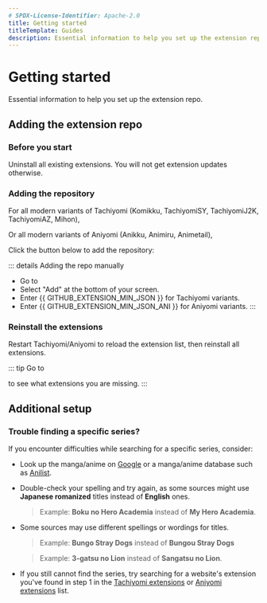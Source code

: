 ```yaml
---
# SPDX-License-Identifier: Apache-2.0
title: Getting started
titleTemplate: Guides
description: Essential information to help you set up the extension repo.
---
```


<script setup lang="ts">
    import AddRepoButton from "../../.vitepress/theme/components/AddRepoButton.vue";
    import AddRepoButtonAni from "../../.vitepress/theme/components/AddRepoButtonAni.vue";
    import { GITHUB_EXTENSION_REPO, GITHUB_EXTENSION_MIN_JSON } from "../../.vitepress/config/constants";
    import { GITHUB_EXTENSION_REPO_ANI, GITHUB_EXTENSION_MIN_JSON_ANI } from "../../.vitepress/config/constants";
</script>

# Getting started
Essential information to help you set up the extension repo.

## Adding the extension repo
### Before you start
Uninstall all existing extensions. You will not get extension updates otherwise.

### Adding the repository
For all modern variants of Tachiyomi (Komikku, TachiyomiSY, TachiyomiJ2K, TachiyomiAZ, Mihon),

Or all modern variants of Aniyomi (Anikku, Animiru, Animetail),

Click the button below to add the repository:

<AddRepoButton />
<AddRepoButtonAni />

::: details Adding the repo manually
- Go to <nav to="extension-repos">
- Select "Add" at the bottom of your screen.
- Enter <a :href="GITHUB_EXTENSION_MIN_JSON">{{ GITHUB_EXTENSION_MIN_JSON }}</a> for Tachiyomi variants.
- Enter <a :href="GITHUB_EXTENSION_MIN_JSON_ANI">{{ GITHUB_EXTENSION_MIN_JSON_ANI }}</a> for Aniyomi variants.
:::

### Reinstall the extensions
Restart Tachiyomi/Aniyomi to reload the extension list, then reinstall all extensions.

::: tip
Go to <nav to="migrate"> to see what extensions you are missing.
:::

## Additional setup
### Trouble finding a specific series?
If you encounter difficulties while searching for a specific series, consider:

- Look up the manga/anime on [Google](https://google.com) or a manga/anime database such as [Anilist](https://anilist.co/).

- Double-check your spelling and try again, as some sources might use **Japanese romanized** titles instead of **English** ones.
  > Example: **Boku no Hero Academia** instead of **My Hero Academia**.

- Some sources may use different spellings or wordings for titles.
  > Example: **Bungo Stray Dogs** instead of **Bungou Stray Dogs**

  > Example: **3-gatsu no Lion** instead of **Sangatsu no Lion**.

- If you still cannot find the series, try searching for a website's extension you've found in
step 1 in the [Tachiyomi extensions](/extensions/) or [Aniyomi extensions](/extensions-aniyomi/) list.
